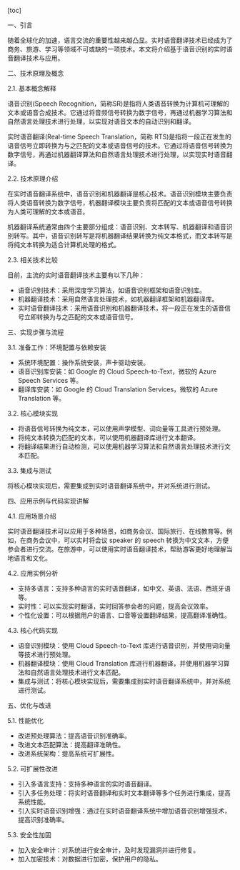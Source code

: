 
[toc]                    
                
                
一、引言

随着全球化的加速，语言交流的重要性越来越凸显。实时语音翻译技术已经成为了商务、旅游、学习等领域不可或缺的一项技术。本文将介绍基于语音识别的实时语音翻译技术与应用。

二、技术原理及概念

2.1. 基本概念解释

语音识别(Speech Recognition，简称SR)是指将人类语音转换为计算机可理解的文本或语音合成技术。它通过将音频信号转换为数字信号，再通过机器学习算法和自然语言处理技术进行处理，以实现对语音文本的自动识别和翻译。

实时语音翻译(Real-time Speech Translation，简称 RTS)是指将一段正在发生的语音信号立即转换为与之匹配的文本或语音信号的技术。它通过将语音信号转换为数字信号，再通过机器翻译算法和自然语言处理技术进行处理，以实现实时语音翻译。

2.2. 技术原理介绍

在实时语音翻译系统中，语音识别和机器翻译是核心技术。语音识别模块主要负责将人类语音转换为数字信号，机器翻译模块主要负责将匹配的文本或语音信号转换为人类可理解的文本或语音。

机器翻译系统通常由四个主要部分组成：语音识别、文本转写、机器翻译和语音识别转写。其中，语音识别转写是将机器翻译结果转换为纯文本格式，而文本转写是将纯文本转换为适合计算机处理的格式。

2.3. 相关技术比较

目前，主流的实时语音翻译技术主要有以下几种：

- 语音识别技术：采用深度学习算法，如语音识别框架和语音识别库。
- 机器翻译技术：采用自然语言处理技术，如机器翻译框架和机器翻译库。
- 实时语音翻译技术：采用语音识别和机器翻译技术，将一段正在发生的语音信号立即转换为与之匹配的文本或语音信号。

三、实现步骤与流程

3.1. 准备工作：环境配置与依赖安装

- 系统环境配置：操作系统安装，声卡驱动安装。
- 语音识别库安装：如 Google 的 Cloud Speech-to-Text，微软的 Azure Speech Services 等。
- 翻译库安装：如 Google 的 Cloud Translation Services，微软的 Azure Translation 等。

3.2. 核心模块实现

- 将语音信号转换为纯文本，可以使用声学模型、词向量等工具进行预处理。
- 将纯文本转换为匹配的文本，可以使用机器翻译库进行文本翻译。
- 将翻译结果进行自动检测，可以使用机器学习算法和自然语言处理技术进行文本匹配。

3.3. 集成与测试

将核心模块实现后，需要集成到实时语音翻译系统中，并对系统进行测试。

四、应用示例与代码实现讲解

4.1. 应用场景介绍

实时语音翻译技术可以应用于多种场景，如商务会议、国际旅行、在线教育等。例如，在商务会议中，可以实时将会议 speaker 的 speech 转换为中文文本，方便参会者进行交流。在旅游中，可以使用实时语音翻译技术，帮助游客更好地理解当地语言和文化。

4.2. 应用实例分析

- 支持多语言：支持多种语言的实时语音翻译，如中文、英语、法语、西班牙语等。
- 实时性：可以实现实时翻译，实时回答参会者的问题，提高会议效率。
- 个性化设置：可以根据用户的语言、口音等设置翻译结果，提高翻译准确性。

4.3. 核心代码实现

- 语音识别模块：使用 Cloud Speech-to-Text 库进行语音识别，并使用词向量等技术进行预处理。
- 机器翻译模块：使用 Cloud Translation 库进行机器翻译，并使用机器学习算法和自然语言处理技术进行文本匹配。
- 集成与测试：将核心模块实现后，需要集成到实时语音翻译系统中，并对系统进行测试。

五、优化与改进

5.1. 性能优化

- 改进预处理算法：提高语音识别准确率。
- 改进文本匹配算法：提高翻译准确性。
- 改进系统架构：提高系统可扩展性。

5.2. 可扩展性改进

- 引入多语言支持：支持多种语言的实时语音翻译。
- 引入多任务处理：将实时语音翻译和实时文本翻译等多个任务进行集成，提高系统性能。
- 引入实时语音识别增强：通过在实时语音翻译系统中增加语音识别增强技术，提高识别准确率。

5.3. 安全性加固

- 加入安全审计：对系统进行安全审计，及时发现漏洞并进行修复。
- 加入加密技术：对数据进行加密，保护用户的隐私。


